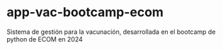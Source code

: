 # app-vac-bootcamp-ecom
Sistema de gestión para la vacunación, desarrollada en el bootcamp de python de ECOM en 2024
